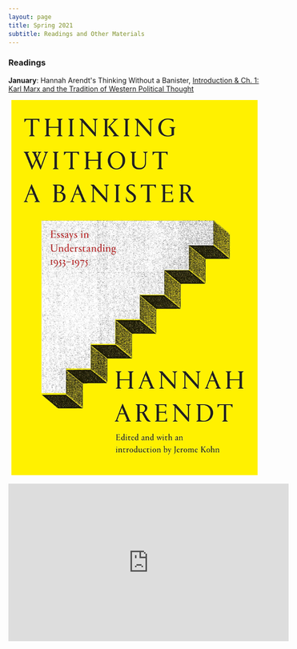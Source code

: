 ```yaml
---
layout: page
title: Spring 2021
subtitle: Readings and Other Materials
---
```


### Readings 

**January**: Hannah Arendt's Thinking Without a Banister, <ins>Introduction & Ch. 1: Karl Marx and the Tradition of Western Political Thought</ins>

<p align="center">
<img src="/assets/img/banister.jpg" height="750px">
</p>
<p align="center">
<iframe width="560" height="315" src="https://www.youtube.com/embed/MgzRY23qeYs" frameborder="0" allow="accelerometer; autoplay; clipboard-write; encrypted-media; gyroscope; picture-in-picture" allowfullscreen></iframe>
</p>

